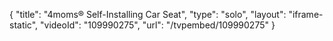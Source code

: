 {
    "title": "4moms&reg; Self-Installing Car Seat",
    "type": "solo",
    "layout": "iframe-static",
    "videoId": "109990275",
    "url": "\/tvpembed\/109990275"
}